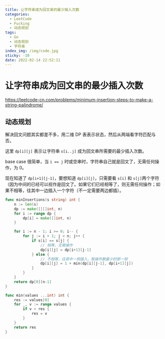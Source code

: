 ```yaml
---
title: 让字符串成为回文串的最少插入次数
categories:
  - LeetCode
  - Fucking
  - 动态规划
tags:
  - Go
  - 动态规划
  - 字符串
index_img: /img/code.jpg
sticky: -10
date: 2022-02-14 22:52:11
---
```


# 让字符串成为回文串的最少插入次数

https://leetcode-cn.com/problems/minimum-insertion-steps-to-make-a-string-palindrome/

## 动态规划

解决回文问题其实都差不多，用二维 DP 表表示状态，然后从两端看字符匹配与否。

这里 `dp[i][j]` 表示让字符串 `s[i..j]` 成为回文串所需要的最少插入次数。

base case 很简单，当 `i == j` 时或空串时，字符串自己就是回文了，无需任何操作，为 0。

现在知道了 `dp[i+1][j-1]`，要想知道 `dp[i][j]`，只需要看 `s[i]` 和 `s[j]`两个字符（因为中间的已经可以视作是回文了。如果它们已经相等了，则无需任何操作；如果不相等，往其中一边插入一个字符（不一定需要两边都插）。

```go
func minInsertions(s string) int {
    n := len(s)
    dp := make([][]int, n)
    for i := range dp {
        dp[i] = make([]int, n)
    }

    for i := n - 1; i >= 0; i-- {
        for j := i + 1; j < n; j++ {
            if s[i] == s[j] {
                // 相等，无需操作
                dp[i][j] = dp[i+1][j-1]
            } else {
                // 不相等，往其中一侧插入，取操作数最少的那一侧
                dp[i][j] = 1 + min(dp[i][j-1], dp[i+1][j])
            }
        }
    }
    return dp[0][n-1]
}

func min(values ...int) int {
    res := values[0]
    for _, v := range values {
        if v < res {
            res = v
        }
    }
    return res
}
```
